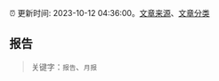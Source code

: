 :alarm_clock: 更新时间: 2023-10-12 04:36:00。[文章来源](/README.md)、[文章分类](/TAGS.md)

## 报告


> 关键字：`报告`、`月报`



